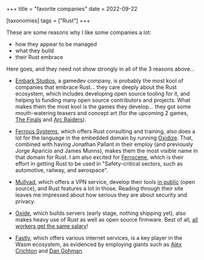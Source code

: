 +++
title = "favorite companies"
date = 2022-09-22

[taxonomies]
tags = ["Rust"]
+++

These are some reasons why I like some companies a lot:
- how they appear to be managed
- what they build
- their Rust embrace

Here goes, and they need not show strongly in all of the 3 reasons above...

- [Embark Studios],
  a gamedev company,
  is probably the most kool of companies that embrace Rust...
  they care deeply about the Rust ecosystem,
  which includes developing open source tooling for it,
  and helping to funding many open source contributors and projects.
  What makes them the most kool is the games they develop...
  they got some mouth-watering teasers and concept art
  (for the upcoming 2 games, [The Finals] and [Arc Raiders]).

- [Ferrous Systems], which offers Rust consulting and training,
  also does a lot for the language in the embedded domain by running [Oxidize].
  That, combined with having Jonathan Pallant in their employ
  (and previously Jorge Aparicio and James Munns),
  makes them the most visible name in that domain for Rust.
  I am also excited for [Ferrocene],
  which is their effort in getting Rust to be used in
  "Safety-critical sectors, such as automotive, railway, and aerospace".

- [Mullvad], which offers a VPN service,
  develop their tools [in public] (open source),
  and Rust features a lot in those.
  Reading through their site leaves me impressed about how
  serious they are about security and privacy.

- [Oxide], which builds servers (early stage, nothing shipping yet),
  also makes heavy use of Rust as well as open source firmware.
  Best of all, [all workers get the same salary]!

- [Fastly], which offers various internet services,
  is a key player in the Wasm ecosystem,
  as evidenced by employing giants such as [Alex Crichton] and [Dan Gohman].

[Ferrous Systems]: https://ferrous-systems.com
[Oxidize]: https://oxidizeconf.com
[Ferrocene]: https://ferrous-systems.com/ferrocene
[Mullvad]: https://mullvad.net
[Oxide]: https://oxide.computer
[all workers get the same salary]: https://oxide.computer/blog/compensation-as-a-reflection-of-values
[in public]: https://github.com/mullvad
[Fastly]: https://www.fastly.com
[Alex Crichton]: https://github.com/alexcrichton
[Dan Gohman]: https://github.com/sunfishcode
[Embark Studios]: https://www.embark-studios.com
[The Finals]: https://www.reachthefinals.com
[Arc Raiders]: https://arcraiders.com
